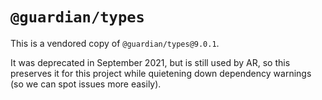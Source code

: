 # `@guardian/types`

This is a vendored copy of `@guardian/types@9.0.1`.

It was deprecated in September 2021, but is still used by AR, so this preserves it for this project while quietening down dependency warnings (so we can spot issues more easily).
